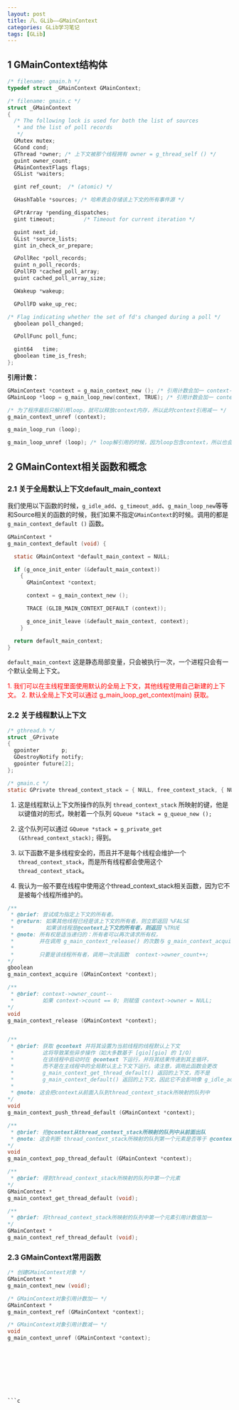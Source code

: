 ```yaml
---
layout: post
title: 八、GLib——GMainContext
categories: GLib学习笔记
tags: [GLib]
---
```


## 1 GMainContext结构体

```c
/* filename: gmain.h */
typedef struct _GMainContext GMainContext;

/* filename: gmain.c */
struct _GMainContext
{
  /* The following lock is used for both the list of sources
   * and the list of poll records
   */
  GMutex mutex;
  GCond cond;
  GThread *owner; /* 上下文被那个线程拥有 owner = g_thread_self () */
  guint owner_count; 
  GMainContextFlags flags;
  GSList *waiters;

  gint ref_count;  /* (atomic) */

  GHashTable *sources; /* 哈希表会存储该上下文的所有事件源 */

  GPtrArray *pending_dispatches;
  gint timeout;			/* Timeout for current iteration */

  guint next_id;
  GList *source_lists;
  gint in_check_or_prepare;

  GPollRec *poll_records;
  guint n_poll_records;
  GPollFD *cached_poll_array;
  guint cached_poll_array_size;

  GWakeup *wakeup;

  GPollFD wake_up_rec;

/* Flag indicating whether the set of fd's changed during a poll */
  gboolean poll_changed;

  GPollFunc poll_func;

  gint64   time;
  gboolean time_is_fresh;
};
```

**引用计数：**

```c
GMainContext *context = g_main_context_new (); /* 引用计数会加一 context->ref_count = 1 */
GMainLoop *loop = g_main_loop_new(context, TRUE); /* 引用计数会加一 context->ref_count = 2 */

/* 为了程序最后只解引用loop，就可以释放context内存，所以此时context引用减一 */
g_main_context_unref (context);

g_main_loop_run (loop); 

g_main_loop_unref (loop); /* loop解引用的时候，因为loop包含context，所以也会解引用context,因此执行完毕之后 context->ref_count = 0 */
```

## 2 GMainContext相关函数和概念

### 2.1 关于全局默认上下文default_main_context

我们使用以下函数的时候，`g_idle_add`、`g_timeout_add`、`g_main_loop_new`等等和Source相关的函数的时候，我们如果不指定`GMainContext`的时候。调用的都是 `g_main_context_default ()` 函数。

```c
GMainContext *
g_main_context_default (void) {

  static GMainContext *default_main_context = NULL;

  if (g_once_init_enter (&default_main_context))
    {
      GMainContext *context;

      context = g_main_context_new ();

      TRACE (GLIB_MAIN_CONTEXT_DEFAULT (context));

      g_once_init_leave (&default_main_context, context);
    }

  return default_main_context;
}
```

`default_main_context` 这是静态局部变量，只会被执行一次，一个进程只会有一个默认全局上下文。

<font color="red">
1. 我们可以在主线程里面使用默认的全局上下文，其他线程使用自己新建的上下文。
</font>


<font color="red">
2. 默认全局上下文可以通过 g_main_loop_get_context(main) 获取。
</font>

### 2.2 关于线程默认上下文

```c
/* gthread.h */
struct _GPrivate
{
  gpointer       p;
  GDestroyNotify notify;
  gpointer future[2];
};

/* gmain.c */
static GPrivate thread_context_stack = { NULL, free_context_stack, { NULL, NULL };
```

1. 这是线程默认上下文所操作的队列 `thread_context_stack` 所映射的键，他是以键值对的形式，映射着一个队列 ` GQueue *stack = g_queue_new (); `

2. 这个队列可以通过 `GQueue *stack = g_private_get (&thread_context_stack);` 得到。

3. 以下函数不是多线程安全的，而且并不是每个线程会维护一个 `thread_context_stack`，而是所有线程都会使用这个 `thread_context_stack`。

4. 我认为一般不要在线程中使用这个thread_context_stack相关函数，因为它不是被每个线程所维护的。


```c
/**
 * @brief: 尝试成为指定上下文的所有者。
 * @return: 如果其他线程已经是该上下文的所有者，则立即返回 %FALSE
 *          如果该线程是@context上下文的所有者，则返回 %TRUE
 * @note: 所有权是适当递归的：所有者可以再次请求所有权，
 *        并在调用 g_main_context_release() 的次数与 g_main_context_acquire() 的次数相同时释放所有权。
 *        
 *        只要是该线程所有者，调用一次该函数  context->owner_count++;
*/
gboolean 
g_main_context_acquire (GMainContext *context);

/**
 * @brief: context->owner_count-- 
 *         如果 context->count == 0; 则赋值 context->owner = NULL;
*/
void
g_main_context_release (GMainContext *context);


/**
 * @brief: 获取 @context 并将其设置为当前线程的线程默认上下文
 *         这将导致某些异步操作（如大多数基于 [gio][gio] 的 I/O）
 *         在该线程中启动时在 @context 下运行，并将其结果传递到其主循环，
 *         而不是在主线程中的全局默认主上下文下运行。请注意，调用此函数会更改
 *         g_main_context_get_thread_default() 返回的上下文，而不是
 *         g_main_context_default() 返回的上下文，因此它不会影响像 g_idle_add() 这样的函数使用的上下文。
 * 
 * @note: 这会把context从前面入队到thread_context_stack所映射的队列中
*/
void
g_main_context_push_thread_default (GMainContext *context);

/**
 * @brief: 把@context从thread_context_stack所映射的队列中从前面出队
 * @note: 这会判断 thread_context_stack所映射的队列第一个元素是否等于 @context
*/
void
g_main_context_pop_thread_default (GMainContext *context);

/**
 * @brief: 得到thread_context_stack所映射的队列中第一个元素
*/
GMainContext *
g_main_context_get_thread_default (void);

/**
 * @brief: 将thread_context_stack所映射的队列中第一个元素引用计数值加一
*/
GMainContext *
g_main_context_ref_thread_default (void);
```

### 2.3 GMainContext常用函数

```c
/* 创建GMainContext对象 */
GMainContext *
g_main_context_new (void);

/* GMainContext对象引用计数加一 */
GMainContext *
g_main_context_ref (GMainContext *context);

/* GMainContext对象引用计数减一 */
void
g_main_context_unref (GMainContext *context);
```




```c


```



```c

```



```c

```



```c

```


```




```c


```



```c

```



```c

```



```c

```